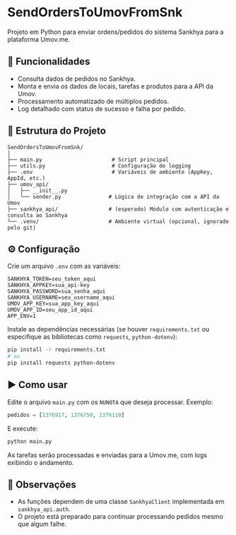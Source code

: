 # SendOrdersToUmovFromSnk

Projeto em Python para enviar ordens/pedidos do sistema Sankhya para a plataforma Umov.me.

## 🚀 Funcionalidades

- Consulta dados de pedidos no Sankhya.
- Monta e envia os dados de locais, tarefas e produtos para a API da Umov.
- Processamento automatizado de múltiplos pedidos.
- Log detalhado com status de sucesso e falha por pedido.

## 📂 Estrutura do Projeto

```
SendOrdersToUmovFromSnk/
│
├── main.py                      # Script principal
├── utils.py                     # Configuração de logging
├── .env                         # Variáveis de ambiente (AppKey, AppId, etc.)
├── umov_api/
│   ├── __init__.py
│   └── sender.py               # Lógica de integração com a API da Umov
├── sankhya_api/                # (esperado) Módulo com autenticação e consulta ao Sankhya
└── .venv/                      # Ambiente virtual (opcional, ignorado pelo git)
```

## ⚙️ Configuração

Crie um arquivo `.env` com as variáveis:

```env
SANKHYA_TOKEN=seu_token_aqui
SANKHYA_APPKEY=sua_api-key
SANKHYA_PASSWORD=sua_senha_aqui
SANKHYA_USERNAME=seu_username_aqui
UMOV_APP_KEY=sua_app_key_aqui
UMOV_APP_ID=seu_app_id_aqui
APP_ENV=1
```

Instale as dependências necessárias (se houver `requirements.txt` ou especifique as bibliotecas como `requests`, `python-dotenv`):

```bash
pip install -r requirements.txt
# ou
pip install requests python-dotenv
```

## ▶️ Como usar

Edite o arquivo `main.py` com os `NUNOTA` que deseja processar. Exemplo:

```python
pedidos = [1376917, 1376750, 1376110]
```

E execute:

```bash
python main.py
```

As tarefas serão processadas e enviadas para a Umov.me, com logs exibindo o andamento.

## 📝 Observações

- As funções dependem de uma classe `SankhyaClient` implementada em `sankhya_api.auth`.
- O projeto está preparado para continuar processando pedidos mesmo que algum falhe.